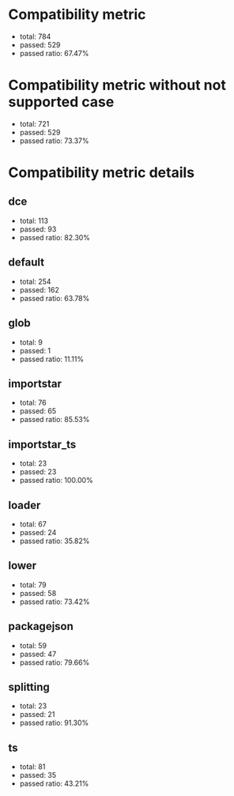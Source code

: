 # Compatibility metric
- total: 784
- passed: 529
- passed ratio: 67.47%
# Compatibility metric without not supported case
- total: 721
- passed: 529
- passed ratio: 73.37%
# Compatibility metric details
## dce
- total: 113
- passed: 93
- passed ratio: 82.30%
## default
- total: 254
- passed: 162
- passed ratio: 63.78%
## glob
- total: 9
- passed: 1
- passed ratio: 11.11%
## importstar
- total: 76
- passed: 65
- passed ratio: 85.53%
## importstar_ts
- total: 23
- passed: 23
- passed ratio: 100.00%
## loader
- total: 67
- passed: 24
- passed ratio: 35.82%
## lower
- total: 79
- passed: 58
- passed ratio: 73.42%
## packagejson
- total: 59
- passed: 47
- passed ratio: 79.66%
## splitting
- total: 23
- passed: 21
- passed ratio: 91.30%
## ts
- total: 81
- passed: 35
- passed ratio: 43.21%
